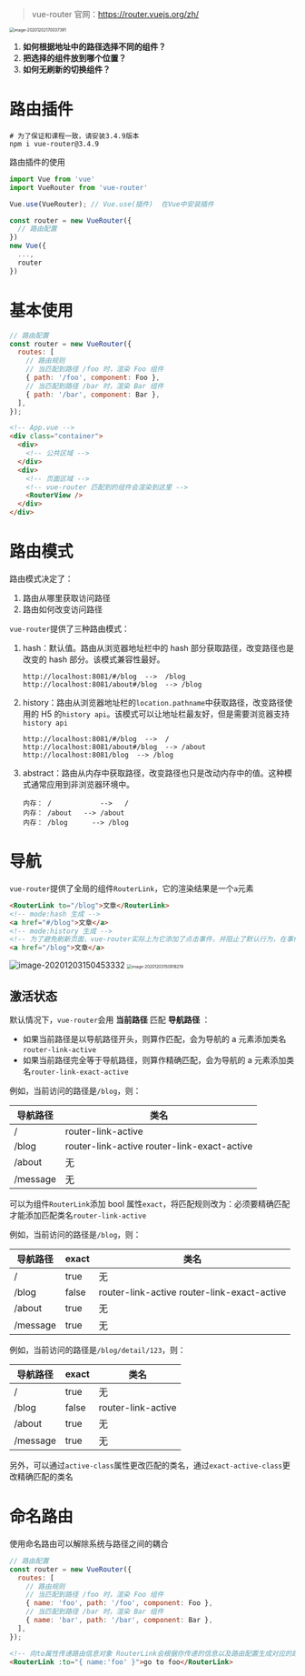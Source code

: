 > vue-router 官网：https://router.vuejs.org/zh/

<img src="http://mdrs.yuanjin.tech/img/20201202170037.png" alt="image-20201202170037391" style="zoom:50%;" />

1. **如何根据地址中的路径选择不同的组件？**
2. **把选择的组件放到哪个位置？**
3. **如何无刷新的切换组件？**

# 路由插件

```shell
# 为了保证和课程一致，请安装3.4.9版本
npm i vue-router@3.4.9
```

路由插件的使用

```js
import Vue from 'vue'
import VueRouter from 'vue-router'

Vue.use(VueRouter); // Vue.use(插件)  在Vue中安装插件

const router = new VueRouter({
  // 路由配置
})
new Vue({
  ...,
  router
})
```

# 基本使用

```js
// 路由配置
const router = new VueRouter({
  routes: [
    // 路由规则
    // 当匹配到路径 /foo 时，渲染 Foo 组件
    { path: '/foo', component: Foo },
    // 当匹配到路径 /bar 时，渲染 Bar 组件
    { path: '/bar', component: Bar },
  ],
});
```

```html
<!-- App.vue -->
<div class="container">
  <div>
    <!-- 公共区域 -->
  </div>
  <div>
    <!-- 页面区域 -->
    <!-- vue-router 匹配到的组件会渲染到这里 -->
    <RouterView />
  </div>
</div>
```

# 路由模式

路由模式决定了：

1. 路由从哪里获取访问路径
2. 路由如何改变访问路径

`vue-router`提供了三种路由模式：

1. hash：默认值。路由从浏览器地址栏中的 hash 部分获取路径，改变路径也是改变的 hash 部分。该模式兼容性最好。

   ```
   http://localhost:8081/#/blog  -->  /blog
   http://localhost:8081/about#/blog  --> /blog
   ```

2. history：路由从浏览器地址栏的`location.pathname`中获取路径，改变路径使用的 H5 的`history api`。该模式可以让地址栏最友好，但是需要浏览器支持`history api`

   ```
   http://localhost:8081/#/blog  -->  /
   http://localhost:8081/about#/blog  --> /about
   http://localhost:8081/blog  --> /blog
   ```

3. abstract：路由从内存中获取路径，改变路径也只是改动内存中的值。这种模式通常应用到非浏览器环境中。

   ```shell
   内存： /			-->   /
   内存： /about	--> /about
   内存： /blog	  --> /blog
   ```

# 导航

`vue-router`提供了全局的组件`RouterLink`，它的渲染结果是一个`a`元素

```html
<RouterLink to="/blog">文章</RouterLink>
<!-- mode:hash 生成 -->
<a href="#/blog">文章</a>
<!-- mode:history 生成 -->
<!-- 为了避免刷新页面，vue-router实际上为它添加了点击事件，并阻止了默认行为，在事件内部使用hitory api更改路径 -->
<a href="/blog">文章</a>
```

<img src="http://mdrs.yuanjin.tech/img/20201203150453.png" alt="image-20201203150453332" />

<img src="http://mdrs.yuanjin.tech/img/20201203150918.png" alt="image-20201203150918219" style="zoom:50%;" />

## 激活状态

默认情况下，`vue-router`会用 **当前路径** 匹配 **导航路径** ：

- 如果当前路径是以导航路径开头，则算作匹配，会为导航的 a 元素添加类名`router-link-active`
- 如果当前路径完全等于导航路径，则算作精确匹配，会为导航的 a 元素添加类名`router-link-exact-active`

例如，当前访问的路径是`/blog`，则：

| 导航路径 | 类名                                        |
| -------- | ------------------------------------------- |
| /        | router-link-active                          |
| /blog    | router-link-active router-link-exact-active |
| /about   | 无                                          |
| /message | 无                                          |

可以为组件`RouterLink`添加 bool 属性`exact`，将匹配规则改为：必须要精确匹配才能添加匹配类名`router-link-active`

例如，当前访问的路径是`/blog`，则：

| 导航路径 | exact | 类名                                        |
| -------- | ----- | ------------------------------------------- |
| /        | true  | 无                                          |
| /blog    | false | router-link-active router-link-exact-active |
| /about   | true  | 无                                          |
| /message | true  | 无                                          |

例如，当前访问的路径是`/blog/detail/123`，则：

| 导航路径 | exact | 类名               |
| -------- | ----- | ------------------ |
| /        | true  | 无                 |
| /blog    | false | router-link-active |
| /about   | true  | 无                 |
| /message | true  | 无                 |

另外，可以通过`active-class`属性更改匹配的类名，通过`exact-active-class`更改精确匹配的类名

# 命名路由

使用命名路由可以解除系统与路径之间的耦合

```js
// 路由配置
const router = new VueRouter({
  routes: [
    // 路由规则
    // 当匹配到路径 /foo 时，渲染 Foo 组件
    { name: 'foo', path: '/foo', component: Foo },
    // 当匹配到路径 /bar 时，渲染 Bar 组件
    { name: 'bar', path: '/bar', component: Bar },
  ],
});
```

```html
<!-- 向to属性传递路由信息对象 RouterLink会根据你传递的信息以及路由配置生成对应的路径 -->
<RouterLink :to="{ name:'foo' }">go to foo</RouterLink>
```
